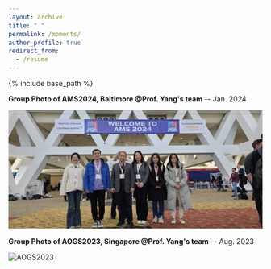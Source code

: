 ```yaml
---
layout: archive
title: " "
permalink: /moments/
author_profile: true
redirect_from:
  - /resume
---
```


{% include base_path %}

**Group Photo of AMS2024, Baltimore @Prof. Yang's team </h2>**    -- Jan. 2024 <br>

![AMS2024](/images/ST.jpg) <br>

**Group Photo of AOGS2023, Singapore @Prof. Yang's team**    -- Aug. 2023 <br>

![AOGS2023](/images/mmexport1691238112499.jpg) <br>




